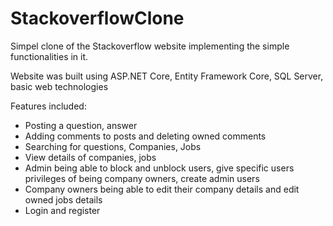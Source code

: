 # StackoverflowClone
Simpel clone of the Stackoverflow website implementing the simple functionalities in it.

Website was built using ASP.NET Core, Entity Framework Core, SQL Server, basic web technologies

Features included:
- Posting a question, answer
- Adding comments to posts and deleting owned comments
- Searching for questions, Companies, Jobs
- View details of companies, jobs
- Admin being able to block and unblock users, give specific users privileges of being company owners, create admin users
- Company owners being able to edit their company details and edit owned jobs details
- Login and register
